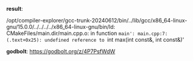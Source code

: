 **result**:
 
/opt/compiler-explorer/gcc-trunk-20240612/bin/../lib/gcc/x86_64-linux-gnu/15.0.0/../../../../x86_64-linux-gnu/bin/ld: CMakeFiles/main.dir/main.cpp.o: in function `main':
main.cpp:7:(.text+0x25): undefined reference to `int max<int>(int const&, int const&)'
 
**godbolt**: https://godbolt.org/z/4P7PsfWdW